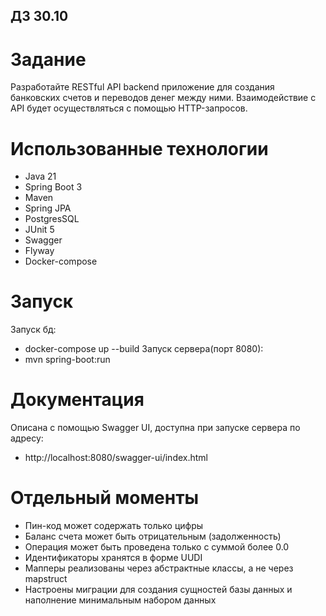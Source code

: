 ## ДЗ 30.10

# Задание
Разработайте RESTful API backend приложение для создания банковских счетов и переводов денег между ними.
Взаимодействие с API будет осуществляться с помощью HTTP-запросов.

# Использованные технологии
- Java 21
- Spring Boot 3
- Maven
- Spring JPA
- PostgresSQL
- JUnit 5
- Swagger
- Flyway
- Docker-compose

# Запуск
Запуск бд:
- docker-compose up --build
Запуск сервера(порт 8080):
- mvn spring-boot:run

# Документация
Описана с помощью Swagger UI, доступна при запуске сервера по адресу:
- http://localhost:8080/swagger-ui/index.html

# Отдельный моменты
- Пин-код может содержать только цифры
- Баланс счета может быть отрицательным (задолженность)
- Операция может быть проведена только с суммой более 0.0
- Идентификаторы хранятся в форме UUDI
- Мапперы реализованы через абстрактные классы, а не через mapstruct
- Настроены миграции для создания сущностей базы данных и наполнение минимальным набором данных
